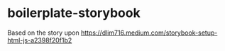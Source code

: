 # boilerplate-storybook

Based on the story upon https://dlim716.medium.com/storybook-setup-html-js-a2398f20f1b2



